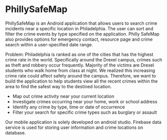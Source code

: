 # PhillySafeMap
PhillySafeMap is an Android application that allows users to search crime incidents near a specific location in Philadelphia. The user can sort and filter the crime events by type specified on the application. Philly SafeMap also provides options for emergency contact, resource page and crime search within a user-specified date range.

Problem: Philadelphia is ranked as one of the cities that has the highest crime rate in the world. Specifically around the Drexel campus, crimes such as theft and robbery occur frequently. Majority of the victims are Drexel students who walk home from class at night. We realized this increasing crime rate could affect safety around the campus. Therefore, we want to build the application to help students view all the recent crimes within the area to find the safest way to the destined location.

- Map out crime activity near your current location
- Investigate crimes occurring near your home, work or school address
- Identify any crime by type, time or date of occurrence
- Filter your search for specific crime types such as burglary or assault


Our mobile application is solely developed on android studio. Firebase data service is used for storing user information and crime locations on database. 
